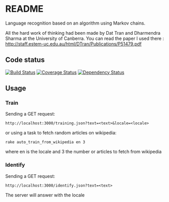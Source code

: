 # README

Language recognition based on an algorithm using Markov chains.

All the hard work of thinking had been made by Dat Tran and Dharmendra Sharma at the University of Canberra. You can read the paper I used there : http://staff.estem-uc.edu.au/html/DTran/Publications/P51479.pdf

## Code status

[![Build Status](https://travis-ci.org/sallesma/markov-language.svg?branch=master)](https://travis-ci.org/sallesma/markov-language)
[![Coverage Status](https://coveralls.io/repos/github/sallesma/language-recognition/badge.svg?branch=master)](https://coveralls.io/github/sallesma/language-recognition?branch=master)
[![Dependency Status](https://gemnasium.com/badges/github.com/sallesma/language-recognition.svg)](https://gemnasium.com/github.com/sallesma/language-recognition)

## Usage

### Train

Sending a GET request:
```
http://localhost:3000/training.json?text=<text>&locale=<locale>
```
or using a task to fetch random articles on wikipedia:
```
rake auto_train_from_wikipedia en 3
```
where en is the locale and 3 the number or articles to fetch from wikipedia


### Identify

Sending a GET request:
```
http://localhost:3000/identify.json?text=<text>
```
The server will answer with the locale
